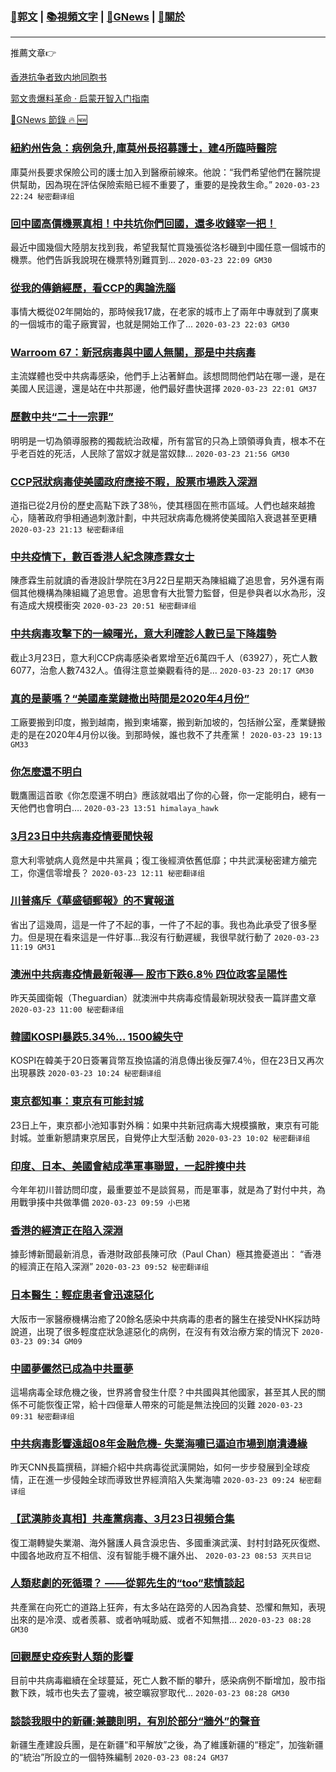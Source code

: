 ###  [:eagle:郭文](https://github.com/ourhimalayas/txt) | [:books:視頻文字](https://github.com/ourhimalayas/txt/blob/master/content/README.md) | [:newspaper:GNews](https://github.com/ourhimalayas/txt/blob/master/content/gnews/README.md) | [:pray:關於](https://github.com/ourhimalayas/home/tree/master/about)
---

推薦文章:point_right:

[香港抗争者致内地同胞书](https://github.com/ourhimalayas/news/blob/master/2019/08/a_letter_from_the_hong_kong_people.md)

[郭文贵爆料革命 · 启蒙开智入门指南](https://github.com/ourhimalayas/txt/issues/1)

[:newspaper:GNews 節錄 :fire: :new:](https://github.com/ourhimalayas/txt/blob/master/content/gnews/README.md) 



### [紐約州告急：病例急升,庫莫州長招募護士，建4所臨時醫院](/content/gnews/1/README.md)

庫莫州長要求保險公司的護士加入到醫療前線來。他說：“我們希望他們在醫院提供幫助，因為現在評估保險索賠已經不重要了，重要的是挽救生命。”  `2020-03-23 22:24 秘密翻译组`

### [回中國高價機票真相！中共坑你們回國，還多收錢宰一把！](/content/gnews/2/README.md)

最近中國幾個大陸朋友找到我，希望我幫忙買幾張從洛杉磯到中國任意一個城市的機票。他們告訴我說現在機票特別難買到...  `2020-03-23 22:09 GM30`

### [從我的傳銷經歷，看CCP的輿論洗腦](/content/gnews/3/README.md)

事情大概從02年開始的，那時候我17歲，在老家的城市上了兩年中專就到了廣東的一個城市的電子廠實習，也就是開始工作了...  `2020-03-23 22:03 GM30`

### [Warroom 67：新冠病毒與中國人無關，那是中共病毒](/content/gnews/4/README.md)

主流媒體也受中共病毒感染，他們手上沾著鮮血。該想問問他們站在哪一邊，是在美國人民這邊，還是站在中共那邊，他們最好盡快選擇  `2020-03-23 22:01 GM37`

### [歷數中共“二十一宗罪”](/content/gnews/5/README.md)

明明是一切為領導服務的獨裁統治政權，所有當官的只為上頭領導負責，根本不在乎老百姓的死活，人民除了當奴才就是當奴隸...  `2020-03-23 21:56 GM30`

### [CCP冠狀病毒使美國政府應接不暇，股票市場跌入深淵](/content/gnews/6/README.md)

道指已從2月份的歷史高點下跌了38％，使其穩固在熊市區域。人們也越來越擔心，隨著政府爭相通過刺激計劃，中共冠狀病毒危機將使美國陷入衰退甚至更糟  `2020-03-23 21:13 秘密翻译组`

### [中共疫情下，數百香港人紀念陳彥霖女士](/content/gnews/7/README.md)

陳彥霖生前就讀的香港設計學院在3月22日星期天為陳組織了追思會，另外還有兩個其他機構為陳組織了追思會。追思會有大批警力監督，但是參與者以水為形，沒有造成大規模衝突  `2020-03-23 20:51 秘密翻译组`

### [中共病毒攻擊下的一線曙光，意大利確診人數已呈下降趨勢](/content/gnews/8/README.md)

截止3月23日，意大利CCP病毒感染者累增至近6萬四千人（63927），死亡人數6077，治愈人數7432人。值得注意並樂觀看待的是...  `2020-03-23 20:17 GM30`

### [真的是蒙嗎？“美國產業鏈撤出時間是2020年4月份”](/content/gnews/9/README.md)

工廠要搬到印度，搬到越南，搬到柬埔寨，搬到新加坡的，包括辦公室，產業鏈搬走的是在2020年4月份以後。到那時候，誰也救不了共產黨！  `2020-03-23 19:13 GM33`

### [你怎麼還不明白](/content/gnews/10/README.md)

戰鷹團這首歌《你怎麼還不明白》應該就唱出了你的心聲，你一定能明白，總有一天他們也會明白….  `2020-03-23 13:51 himalaya_hawk`

### [3月23日中共病毒疫情要聞快報](/content/gnews/11/README.md)

意大利零號病人竟然是中共黨員；復工後經濟依舊低靡；中共武漢秘密建方艙完工，你還信零增長？  `2020-03-23 12:11 秘密翻译组`

### [川普痛斥《華盛頓郵報》的不實報道](/content/gnews/12/README.md)

省出了這幾周，這是一件了不起的事，一件了不起的事。我也為此承受了很多壓力。但是現在看來這是一件好事...我沒有行動遲緩，我很早就行動了  `2020-03-23 11:19 GM31`

### [澳洲中共病毒疫情最新報導— 股市下跌6.8％ 四位政客呈陽性](/content/gnews/13/README.md)

昨天英國衛報（Theguardian）就澳洲中共病毒疫情最新現狀發表一篇詳盡文章  `2020-03-23 11:00 秘密翻译组`

### [韓國KOSPI暴跌5.34％&#8230; 1500線失守](/content/gnews/14/README.md)

KOSPI在韓美于20日簽署貨幣互換協議的消息傳出後反彈7.4％，但在23日又再次出現暴跌  `2020-03-23 10:24 秘密翻译组`

### [東京都知事：東京有可能封城](/content/gnews/15/README.md)

23日上午，東京都小池知事對外稱：如果中共新冠病毒大規模擴散，東京有可能封城。並重新懇請東京居民，自覺停止大型活動  `2020-03-23 10:02 秘密翻译组`

### [印度、日本、美國會結成準軍事聯盟，一起胖揍中共](/content/gnews/16/README.md)

今年年初川普訪問印度，最重要並不是談貿易，而是軍事，就是為了對付中共，為用戰爭揍中共做準備  `2020-03-23 09:59 小巴猪`

### [香港的經濟正在陷入深淵](/content/gnews/17/README.md)

據彭博新聞最新消息，香港財政部長陳可欣（Paul Chan）極其擔憂道出： “香港的經濟正在陷入深淵”  `2020-03-23 09:52 秘密翻译组`

### [日本醫生：輕症患者會迅速惡化](/content/gnews/18/README.md)

大阪市一家醫療機構治癒了20餘名感染中共病毒的患者的醫生在接受NHK採訪時說道，出現了很多輕度症狀急遽惡化的病例，在沒有有效治療方案的情況下  `2020-03-23 09:34 GM09`

### [中國夢儼然已成為中共噩夢](/content/gnews/19/README.md)

這場病毒全球危機之後，世界將會發生什麼？中共國與其他國家，甚至其人民的關係不可能恢復正常，給十四億華人帶來的可能是無法挽回的災難  `2020-03-23 09:31 秘密翻译组`

### [中共病毒影響遠超08年金融危機- 失業海嘯已逼迫市場到崩潰邊緣](/content/gnews/20/README.md)

昨天CNN長篇撰稿，詳細介紹中共病毒從武漢開始，如何一步步發展到全球疫情，正在進一步侵蝕全球而導致世界經濟陷入失業海嘯  `2020-03-23 09:24 秘密翻译组`

### [【武漢肺炎真相】共產黨病毒、3月23日視頻合集](/content/gnews/21/README.md)

復工潮轉變失業潮、海外醫護人員含淚忠告、多國重演武漢、封村封路死灰復燃、中國各地政府互不相信、沒有智能手機不讓外出、  `2020-03-23 08:53 灭共日记`

### [人類悲劇的死循環？ ——從郭先生的“too”悲憤談起](/content/gnews/22/README.md)

共產黨在向死亡的道路上狂奔，有太多站在路旁的人因為貪婪、恐懼和無知，表現出來的是冷漠、或者羨慕、或者吶喊助威、或者不知無措...  `2020-03-23 08:28 GM30`

### [回觀歷史疫疾對人類的影響](/content/gnews/23/README.md)

目前中共病毒繼續在全球蔓延，死亡人數不斷的攀升，感染病例不斷增加，股市指數下跌，城市也失去了靈魂，被空曠寂寥取代...  `2020-03-23 08:28 GM30`

### [談談我眼中的新疆:兼聽則明，有別於部分“牆外”的聲音](/content/gnews/24/README.md)

新疆生產建設兵團，是在新疆“和平解放”之後，為了維護新疆的“穩定”，加強新疆的“統治”所設立的一個特殊編制  `2020-03-23 08:24 GM37`

